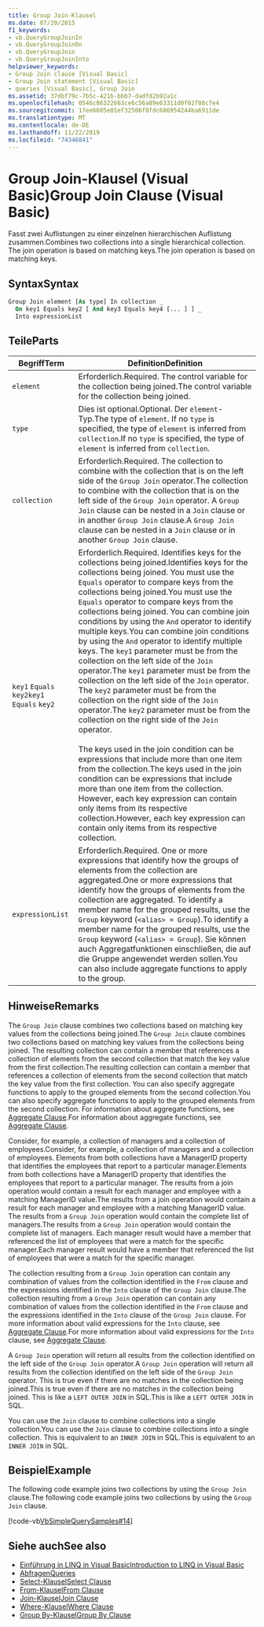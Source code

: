 ```yaml
---
title: Group Join-Klausel
ms.date: 07/20/2015
f1_keywords:
- vb.QueryGroupJoinIn
- vb.QueryGroupJoinOn
- vb.QueryGroupJoin
- vb.QueryGroupJoinInto
helpviewer_keywords:
- Group Join clause [Visual Basic]
- Group Join statement [Visual Basic]
- queries [Visual Basic], Group Join
ms.assetid: 37dbf79c-7b5c-421b-bbb7-dadfd2b92a1c
ms.openlocfilehash: 0546c86322663ce6c56a89e63311d0f02f88cfe4
ms.sourcegitcommit: 17ee6605e01ef32506f8fdc686954244ba6911de
ms.translationtype: MT
ms.contentlocale: de-DE
ms.lasthandoff: 11/22/2019
ms.locfileid: "74346841"
---
```

# <a name="group-join-clause-visual-basic"></a><span data-ttu-id="5673a-102">Group Join-Klausel (Visual Basic)</span><span class="sxs-lookup"><span data-stu-id="5673a-102">Group Join Clause (Visual Basic)</span></span>
<span data-ttu-id="5673a-103">Fasst zwei Auflistungen zu einer einzelnen hierarchischen Auflistung zusammen.</span><span class="sxs-lookup"><span data-stu-id="5673a-103">Combines two collections into a single hierarchical collection.</span></span> <span data-ttu-id="5673a-104">The join operation is based on matching keys.</span><span class="sxs-lookup"><span data-stu-id="5673a-104">The join operation is based on matching keys.</span></span>  
  
## <a name="syntax"></a><span data-ttu-id="5673a-105">Syntax</span><span class="sxs-lookup"><span data-stu-id="5673a-105">Syntax</span></span>  
  
```vb  
Group Join element [As type] In collection _  
  On key1 Equals key2 [ And key3 Equals key4 [... ] ] _  
  Into expressionList  
```  
  
## <a name="parts"></a><span data-ttu-id="5673a-106">Teile</span><span class="sxs-lookup"><span data-stu-id="5673a-106">Parts</span></span>  
  
|<span data-ttu-id="5673a-107">Begriff</span><span class="sxs-lookup"><span data-stu-id="5673a-107">Term</span></span>|<span data-ttu-id="5673a-108">Definition</span><span class="sxs-lookup"><span data-stu-id="5673a-108">Definition</span></span>|  
|---|---|  
|`element`|<span data-ttu-id="5673a-109">Erforderlich.</span><span class="sxs-lookup"><span data-stu-id="5673a-109">Required.</span></span> <span data-ttu-id="5673a-110">The control variable for the collection being joined.</span><span class="sxs-lookup"><span data-stu-id="5673a-110">The control variable for the collection being joined.</span></span>|  
|`type`|<span data-ttu-id="5673a-111">Dies ist optional.</span><span class="sxs-lookup"><span data-stu-id="5673a-111">Optional.</span></span> <span data-ttu-id="5673a-112">Der `element`-Typ.</span><span class="sxs-lookup"><span data-stu-id="5673a-112">The type of `element`.</span></span> <span data-ttu-id="5673a-113">If no `type` is specified, the type of `element` is inferred from `collection`.</span><span class="sxs-lookup"><span data-stu-id="5673a-113">If no `type` is specified, the type of `element` is inferred from `collection`.</span></span>|  
|`collection`|<span data-ttu-id="5673a-114">Erforderlich.</span><span class="sxs-lookup"><span data-stu-id="5673a-114">Required.</span></span> <span data-ttu-id="5673a-115">The collection to combine with the collection that is on the left side of the `Group Join` operator.</span><span class="sxs-lookup"><span data-stu-id="5673a-115">The collection to combine with the collection that is on the left side of the `Group Join` operator.</span></span> <span data-ttu-id="5673a-116">A `Group Join` clause can be nested in a `Join` clause or in another `Group Join` clause.</span><span class="sxs-lookup"><span data-stu-id="5673a-116">A `Group Join` clause can be nested in a `Join` clause or in another `Group Join` clause.</span></span>|  
|<span data-ttu-id="5673a-117">`key1` `Equals` `key2`</span><span class="sxs-lookup"><span data-stu-id="5673a-117">`key1` `Equals` `key2`</span></span>|<span data-ttu-id="5673a-118">Erforderlich.</span><span class="sxs-lookup"><span data-stu-id="5673a-118">Required.</span></span> <span data-ttu-id="5673a-119">Identifies keys for the collections being joined.</span><span class="sxs-lookup"><span data-stu-id="5673a-119">Identifies keys for the collections being joined.</span></span> <span data-ttu-id="5673a-120">You must use the `Equals` operator to compare keys from the collections being joined.</span><span class="sxs-lookup"><span data-stu-id="5673a-120">You must use the `Equals` operator to compare keys from the collections being joined.</span></span> <span data-ttu-id="5673a-121">You can combine join conditions by using the `And` operator to identify multiple keys.</span><span class="sxs-lookup"><span data-stu-id="5673a-121">You can combine join conditions by using the `And` operator to identify multiple keys.</span></span> <span data-ttu-id="5673a-122">The `key1` parameter must be from the collection on the left side of the `Join` operator.</span><span class="sxs-lookup"><span data-stu-id="5673a-122">The `key1` parameter must be from the collection on the left side of the `Join` operator.</span></span> <span data-ttu-id="5673a-123">The `key2` parameter must be from the collection on the right side of the `Join` operator.</span><span class="sxs-lookup"><span data-stu-id="5673a-123">The `key2` parameter must be from the collection on the right side of the `Join` operator.</span></span><br /><br /> <span data-ttu-id="5673a-124">The keys used in the join condition can be expressions that include more than one item from the collection.</span><span class="sxs-lookup"><span data-stu-id="5673a-124">The keys used in the join condition can be expressions that include more than one item from the collection.</span></span> <span data-ttu-id="5673a-125">However, each key expression can contain only items from its respective collection.</span><span class="sxs-lookup"><span data-stu-id="5673a-125">However, each key expression can contain only items from its respective collection.</span></span>|  
|`expressionList`|<span data-ttu-id="5673a-126">Erforderlich.</span><span class="sxs-lookup"><span data-stu-id="5673a-126">Required.</span></span> <span data-ttu-id="5673a-127">One or more expressions that identify how the groups of elements from the collection are aggregated.</span><span class="sxs-lookup"><span data-stu-id="5673a-127">One or more expressions that identify how the groups of elements from the collection are aggregated.</span></span> <span data-ttu-id="5673a-128">To identify a member name for the grouped results, use the `Group` keyword (`<alias> = Group`).</span><span class="sxs-lookup"><span data-stu-id="5673a-128">To identify a member name for the grouped results, use the `Group` keyword (`<alias> = Group`).</span></span> <span data-ttu-id="5673a-129">Sie können auch Aggregatfunktionen einschließen, die auf die Gruppe angewendet werden sollen.</span><span class="sxs-lookup"><span data-stu-id="5673a-129">You can also include aggregate functions to apply to the group.</span></span>|  
  
## <a name="remarks"></a><span data-ttu-id="5673a-130">Hinweise</span><span class="sxs-lookup"><span data-stu-id="5673a-130">Remarks</span></span>  
 <span data-ttu-id="5673a-131">The `Group Join` clause combines two collections based on matching key values from the collections being joined.</span><span class="sxs-lookup"><span data-stu-id="5673a-131">The `Group Join` clause combines two collections based on matching key values from the collections being joined.</span></span> <span data-ttu-id="5673a-132">The resulting collection can contain a member that references a collection of elements from the second collection that match the key value from the first collection.</span><span class="sxs-lookup"><span data-stu-id="5673a-132">The resulting collection can contain a member that references a collection of elements from the second collection that match the key value from the first collection.</span></span> <span data-ttu-id="5673a-133">You can also specify aggregate functions to apply to the grouped elements from the second collection.</span><span class="sxs-lookup"><span data-stu-id="5673a-133">You can also specify aggregate functions to apply to the grouped elements from the second collection.</span></span> <span data-ttu-id="5673a-134">For information about aggregate functions, see [Aggregate Clause](../../../visual-basic/language-reference/queries/aggregate-clause.md).</span><span class="sxs-lookup"><span data-stu-id="5673a-134">For information about aggregate functions, see [Aggregate Clause](../../../visual-basic/language-reference/queries/aggregate-clause.md).</span></span>  
  
 <span data-ttu-id="5673a-135">Consider, for example, a collection of managers and a collection of employees.</span><span class="sxs-lookup"><span data-stu-id="5673a-135">Consider, for example, a collection of managers and a collection of employees.</span></span> <span data-ttu-id="5673a-136">Elements from both collections have a ManagerID property that identifies the employees that report to a particular manager.</span><span class="sxs-lookup"><span data-stu-id="5673a-136">Elements from both collections have a ManagerID property that identifies the employees that report to a particular manager.</span></span> <span data-ttu-id="5673a-137">The results from a join operation would contain a result for each manager and employee with a matching ManagerID value.</span><span class="sxs-lookup"><span data-stu-id="5673a-137">The results from a join operation would contain a result for each manager and employee with a matching ManagerID value.</span></span> <span data-ttu-id="5673a-138">The results from a `Group Join` operation would contain the complete list of managers.</span><span class="sxs-lookup"><span data-stu-id="5673a-138">The results from a `Group Join` operation would contain the complete list of managers.</span></span> <span data-ttu-id="5673a-139">Each manager result would have a member that referenced the list of employees that were a match for the specific manager.</span><span class="sxs-lookup"><span data-stu-id="5673a-139">Each manager result would have a member that referenced the list of employees that were a match for the specific manager.</span></span>  
  
 <span data-ttu-id="5673a-140">The collection resulting from a `Group Join` operation can contain any combination of values from the collection identified in the `From` clause and the expressions identified in the `Into` clause of the `Group Join` clause.</span><span class="sxs-lookup"><span data-stu-id="5673a-140">The collection resulting from a `Group Join` operation can contain any combination of values from the collection identified in the `From` clause and the expressions identified in the `Into` clause of the `Group Join` clause.</span></span> <span data-ttu-id="5673a-141">For more information about valid expressions for the `Into` clause, see [Aggregate Clause](../../../visual-basic/language-reference/queries/aggregate-clause.md).</span><span class="sxs-lookup"><span data-stu-id="5673a-141">For more information about valid expressions for the `Into` clause, see [Aggregate Clause](../../../visual-basic/language-reference/queries/aggregate-clause.md).</span></span>  
  
 <span data-ttu-id="5673a-142">A `Group Join` operation will return all results from the collection identified on the left side of the `Group Join` operator.</span><span class="sxs-lookup"><span data-stu-id="5673a-142">A `Group Join` operation will return all results from the collection identified on the left side of the `Group Join` operator.</span></span> <span data-ttu-id="5673a-143">This is true even if there are no matches in the collection being joined.</span><span class="sxs-lookup"><span data-stu-id="5673a-143">This is true even if there are no matches in the collection being joined.</span></span> <span data-ttu-id="5673a-144">This is like a `LEFT OUTER JOIN` in SQL.</span><span class="sxs-lookup"><span data-stu-id="5673a-144">This is like a `LEFT OUTER JOIN` in SQL.</span></span>  
  
 <span data-ttu-id="5673a-145">You can use the `Join` clause to combine collections into a single collection.</span><span class="sxs-lookup"><span data-stu-id="5673a-145">You can use the `Join` clause to combine collections into a single collection.</span></span> <span data-ttu-id="5673a-146">This is equivalent to an `INNER JOIN` in SQL.</span><span class="sxs-lookup"><span data-stu-id="5673a-146">This is equivalent to an `INNER JOIN` in SQL.</span></span>  
  
## <a name="example"></a><span data-ttu-id="5673a-147">Beispiel</span><span class="sxs-lookup"><span data-stu-id="5673a-147">Example</span></span>  
 <span data-ttu-id="5673a-148">The following code example joins two collections by using the `Group Join` clause.</span><span class="sxs-lookup"><span data-stu-id="5673a-148">The following code example joins two collections by using the `Group Join` clause.</span></span>  
  
 [!code-vb[VbSimpleQuerySamples#14](~/samples/snippets/visualbasic/VS_Snippets_VBCSharp/VbSimpleQuerySamples/VB/QuerySamples1.vb#14)]  
  
## <a name="see-also"></a><span data-ttu-id="5673a-149">Siehe auch</span><span class="sxs-lookup"><span data-stu-id="5673a-149">See also</span></span>

- [<span data-ttu-id="5673a-150">Einführung in LINQ in Visual Basic</span><span class="sxs-lookup"><span data-stu-id="5673a-150">Introduction to LINQ in Visual Basic</span></span>](../../../visual-basic/programming-guide/language-features/linq/introduction-to-linq.md)
- [<span data-ttu-id="5673a-151">Abfragen</span><span class="sxs-lookup"><span data-stu-id="5673a-151">Queries</span></span>](../../../visual-basic/language-reference/queries/index.md)
- [<span data-ttu-id="5673a-152">Select-Klausel</span><span class="sxs-lookup"><span data-stu-id="5673a-152">Select Clause</span></span>](../../../visual-basic/language-reference/queries/select-clause.md)
- [<span data-ttu-id="5673a-153">From-Klausel</span><span class="sxs-lookup"><span data-stu-id="5673a-153">From Clause</span></span>](../../../visual-basic/language-reference/queries/from-clause.md)
- [<span data-ttu-id="5673a-154">Join-Klausel</span><span class="sxs-lookup"><span data-stu-id="5673a-154">Join Clause</span></span>](../../../visual-basic/language-reference/queries/join-clause.md)
- [<span data-ttu-id="5673a-155">Where-Klausel</span><span class="sxs-lookup"><span data-stu-id="5673a-155">Where Clause</span></span>](../../../visual-basic/language-reference/queries/where-clause.md)
- [<span data-ttu-id="5673a-156">Group By-Klausel</span><span class="sxs-lookup"><span data-stu-id="5673a-156">Group By Clause</span></span>](../../../visual-basic/language-reference/queries/group-by-clause.md)
